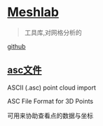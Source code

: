 # [Meshlab](https://www.meshlab.net/)
> 工具库,对网格分析的

[github](https://github.com/cnr-isti-vclab/meshlab)

## [asc文件](https://codeyarns.com/tech/2011-08-17-asc-file-format-for-3d-points.html)

ASCII (.asc) point cloud import

ASC File Format for 3D Points

可用来协助查看点的数据与坐标